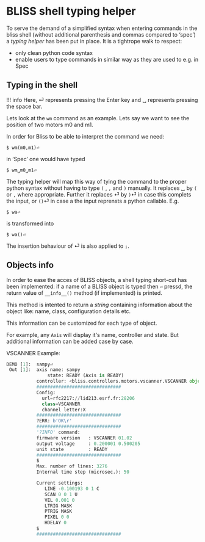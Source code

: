 # BLISS shell typing helper

To serve the demand of a simplified syntax when entering commands in the bliss
shell (without additional parenthesis and commas compared to ‘spec’) a *typing
helper* has been put in place. It is a tightrope walk to respect:

* only clean python code syntax
* enable users to type commands in similar way as they are used to e.g. in
  Spec


## Typing in the shell

!!! info
    Here, ⏎ represents pressing the Enter key and ␣ represents pressing the
    space bar.

Lets look at the `wm` command as an example. Lets say we want to see the
position of two motors m0 and m1.

In order for Bliss to be able to interpret the command we need:

```
$ wm(m0,m1)⏎
```

in ‘Spec’ one would have typed
```
$ wm␣m0␣m1⏎
```

The typing helper will map this way of tying the command to the proper python
syntax without having to type `(` , `,` and `)` manually. It replaces ␣ by `(`
or `,` where appropriate. Further it replaces ⏎ by `)`⏎ in case this complets
the input, or `()`⏎ in case a the input reprensts a python callable.  E.g.

```
$ wa⏎
```

is transformed into
```
$ wa()⏎
```

The insertion behaviour of ⏎ is also applied to `;`.

## Objects info

In order to ease the acces of BLISS objects, a shell typing short-cut has been
implemented: if a name of a BLISS object is typed then `⏎` pressd, the return
value of `__info__()` method (if implemented) is printed.

This method is intented to return a *string* containing information about the
object like: name, class, configuration details etc.

This information can be customized for each type of object.

For example, any `Axis` will display it's name, controller and state. But
additional information can be added case by case.

VSCANNER Example:

```python
DEMO [1]:  sampy⏎
 Out [1]:  axis name: sampy
               state: READY (Axis is READY)
           controller: <bliss.controllers.motors.vscanner.VSCANNER object at 0x7fe0bf0c2fd0>
           ###############################
           Config:
             url=rfc2217://lid213.esrf.fr:28206
             class=VSCANNER
             channel letter:X
           ###############################
           ?ERR: b'OK\r'
           ###############################
           '?INFO' command:
           firmware version   : VSCANNER 01.02
           output voltage     : 0.200001 0.500205
           unit state         : READY
           ###############################
           $
           Max. number of lines: 3276
           Internal time step (microsec.): 50

           Current settings:
              LINE -0.100193 0 1 C
              SCAN 0 0 1 U
              VEL 0.001 0
              LTRIG MASK
              PTRIG MASK
              PIXEL 0 0
              HDELAY 0
           $
           ###############################
```

